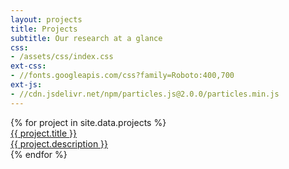 ```yaml
---
layout: projects
title: Projects
subtitle: Our research at a glance
css:
- /assets/css/index.css
ext-css:
- //fonts.googleapis.com/css?family=Roboto:400,700
ext-js:
- //cdn.jsdelivr.net/npm/particles.js@2.0.0/particles.min.js
---
```


<div id="portfolio-out" class="page-section grey-section">
  <div id="portfolio">
    <div id="shinyapps-big">
      {% for project in site.data.projects %}
	    <div class="shinyapp">
          <a class="applink" href="{{ project.url }}" target="_blank">
            <img class="appimg" src="{{ site.url }}/assets/img/project-screenshots/{{ project.img }}" alt="" />
            <div class="apptitle">{{ project.title }}</div>
            <div class="appdesc">{{ project.description }}</div>
          </a>
        </div>
	  {% endfor %}
    </div>
  </div>
</div>

